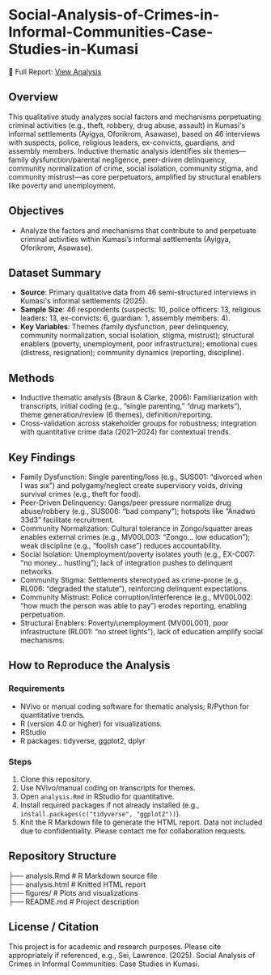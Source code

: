 # Social-Analysis-of-Crimes-in-Informal-Communities-Case-Studies-in-Kumasi

📄 Full Report: [View Analysis]( .html)

## Overview
This qualitative study analyzes social factors and mechanisms perpetuating criminal activities (e.g., theft, robbery, drug abuse, assault) in Kumasi's informal settlements (Ayigya, Oforikrom, Asawase), based on 46 interviews with suspects, police, religious leaders, ex-convicts, guardians, and assembly members. Inductive thematic analysis identifies six themes—family dysfunction/parental negligence, peer-driven delinquency, community normalization of crime, social isolation, community stigma, and community mistrust—as core perpetuators, amplified by structural enablers like poverty and unemployment. 

## Objectives
- Analyze the factors and mechanisms that contribute to and perpetuate criminal activities within Kumasi’s informal settlements (Ayigya, Oforikrom, Asawase).

## Dataset Summary
- **Source**: Primary qualitative data from 46 semi-structured interviews in Kumasi's informal settlements (2025). 
- **Sample Size**: 46 respondents (suspects: 10, police officers: 13, religious leaders: 13, ex-convicts: 6, guardian: 1, assembly members: 4).
- **Key Variables**: Themes (family dysfunction, peer delinquency, community normalization, social isolation, stigma, mistrust); structural enablers (poverty, unemployment, poor infrastructure); emotional cues (distress, resignation); community dynamics (reporting, discipline).

## Methods
- Inductive thematic analysis (Braun & Clarke, 2006): Familiarization with transcripts, initial coding (e.g., “single parenting,” “drug markets”), theme generation/review (6 themes), definition/reporting.
- Cross-validation across stakeholder groups for robustness; integration with quantitative crime data (2021–2024) for contextual trends.

## Key Findings
- Family Dysfunction: Single parenting/loss (e.g., SUS001: “divorced when I was six”) and polygamy/neglect create supervisory voids, driving survival crimes (e.g., theft for food).
- Peer-Driven Delinquency: Gangs/peer pressure normalize drug abuse/robbery (e.g., SUS006: “bad company”); hotspots like “Anadwo 33d3” facilitate recruitment.
- Community Normalization: Cultural tolerance in Zongo/squatter areas enables external crimes (e.g., MV00L003: “Zongo… low education”); weak discipline (e.g., “foolish case”) reduces accountability.
- Social Isolation: Unemployment/poverty isolates youth (e.g., EX-C007: “no money… hustling”); lack of integration pushes to delinquent networks.
- Community Stigma: Settlements stereotyped as crime-prone (e.g., RL006: “degraded the statute”), reinforcing delinquent expectations.
- Community Mistrust: Police corruption/interference (e.g., MV00L002: “how much the person was able to pay”) erodes reporting, enabling perpetuation.
- Structural Enablers: Poverty/unemployment (MV00L001), poor infrastructure (RL001: “no street lights”), lack of education amplify social mechanisms.



## How to Reproduce the Analysis
### Requirements
- NVivo or manual coding software for thematic analysis; R/Python for quantitative trends.
- R (version 4.0 or higher) for visualizations.
- RStudio
- R packages: tidyverse, ggplot2, dplyr

### Steps
1. Clone this repository.
2. Use NVivo/manual coding on transcripts for themes.
3. Open `analysis.Rmd` in RStudio for quantitative.
4. Install required packages if not already installed (e.g., `install.packages(c("tidyverse", "ggplot2"))`).
5. Knit the R Markdown file to generate the HTML report.
Data not included due to confidentiality. Please contact me for collaboration requests.

## Repository Structure
├── analysis.Rmd         # R Markdown source file  
├── analysis.html        # Knitted HTML report  
├── figures/             # Plots and visualizations  
├── README.md            # Project description  

## License / Citation
This project is for academic and research purposes. Please cite appropriately if referenced, e.g., Sei, Lawrence. (2025). Social Analysis of Crimes in Informal Communities: Case Studies in Kumasi.
